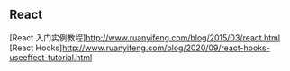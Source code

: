 ## React
[React 入门实例教程]http://www.ruanyifeng.com/blog/2015/03/react.html
[React Hooks]http://www.ruanyifeng.com/blog/2020/09/react-hooks-useeffect-tutorial.html